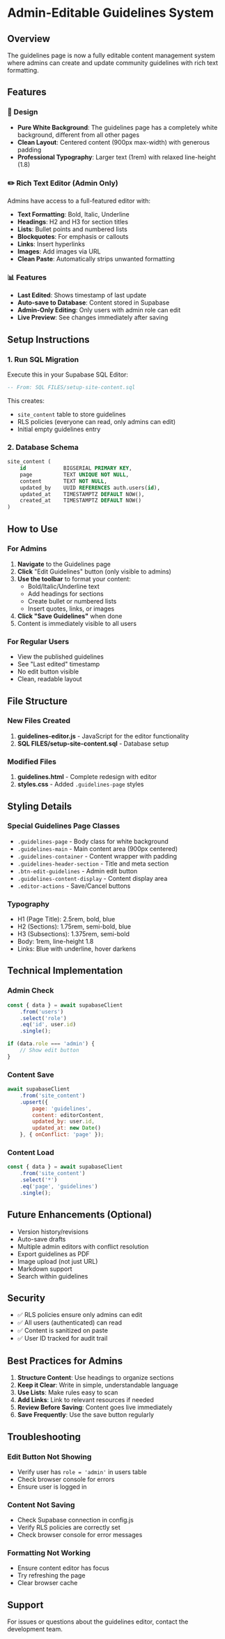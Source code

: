 # Admin-Editable Guidelines System

## Overview
The guidelines page is now a fully editable content management system where admins can create and update community guidelines with rich text formatting.

## Features

### 🎨 Design
- **Pure White Background**: The guidelines page has a completely white background, different from all other pages
- **Clean Layout**: Centered content (900px max-width) with generous padding
- **Professional Typography**: Larger text (1rem) with relaxed line-height (1.8)

### ✏️ Rich Text Editor (Admin Only)
Admins have access to a full-featured editor with:
- **Text Formatting**: Bold, Italic, Underline
- **Headings**: H2 and H3 for section titles
- **Lists**: Bullet points and numbered lists
- **Blockquotes**: For emphasis or callouts
- **Links**: Insert hyperlinks
- **Images**: Add images via URL
- **Clean Paste**: Automatically strips unwanted formatting

### 📊 Features
- **Last Edited**: Shows timestamp of last update
- **Auto-save to Database**: Content stored in Supabase
- **Admin-Only Editing**: Only users with admin role can edit
- **Live Preview**: See changes immediately after saving

## Setup Instructions

### 1. Run SQL Migration
Execute this in your Supabase SQL Editor:
```sql
-- From: SQL FILES/setup-site-content.sql
```

This creates:
- `site_content` table to store guidelines
- RLS policies (everyone can read, only admins can edit)
- Initial empty guidelines entry

### 2. Database Schema
```sql
site_content (
    id            BIGSERIAL PRIMARY KEY,
    page          TEXT UNIQUE NOT NULL,
    content       TEXT NOT NULL,
    updated_by    UUID REFERENCES auth.users(id),
    updated_at    TIMESTAMPTZ DEFAULT NOW(),
    created_at    TIMESTAMPTZ DEFAULT NOW()
)
```

## How to Use

### For Admins
1. **Navigate** to the Guidelines page
2. **Click** "Edit Guidelines" button (only visible to admins)
3. **Use the toolbar** to format your content:
   - Bold/Italic/Underline text
   - Add headings for sections
   - Create bullet or numbered lists
   - Insert quotes, links, or images
4. **Click "Save Guidelines"** when done
5. Content is immediately visible to all users

### For Regular Users
- View the published guidelines
- See "Last edited" timestamp
- No edit button visible
- Clean, readable layout

## File Structure

### New Files Created
1. **guidelines-editor.js** - JavaScript for the editor functionality
2. **SQL FILES/setup-site-content.sql** - Database setup

### Modified Files
1. **guidelines.html** - Complete redesign with editor
2. **styles.css** - Added `.guidelines-page` styles

## Styling Details

### Special Guidelines Page Classes
- `.guidelines-page` - Body class for white background
- `.guidelines-main` - Main content area (900px centered)
- `.guidelines-container` - Content wrapper with padding
- `.guidelines-header-section` - Title and meta section
- `.btn-edit-guidelines` - Admin edit button
- `.guidelines-content-display` - Content display area
- `.editor-actions` - Save/Cancel buttons

### Typography
- H1 (Page Title): 2.5rem, bold, blue
- H2 (Sections): 1.75rem, semi-bold, blue
- H3 (Subsections): 1.375rem, semi-bold
- Body: 1rem, line-height 1.8
- Links: Blue with underline, hover darkens

## Technical Implementation

### Admin Check
```javascript
const { data } = await supabaseClient
    .from('users')
    .select('role')
    .eq('id', user.id)
    .single();

if (data.role === 'admin') {
    // Show edit button
}
```

### Content Save
```javascript
await supabaseClient
    .from('site_content')
    .upsert({
        page: 'guidelines',
        content: editorContent,
        updated_by: user.id,
        updated_at: new Date()
    }, { onConflict: 'page' });
```

### Content Load
```javascript
const { data } = await supabaseClient
    .from('site_content')
    .select('*')
    .eq('page', 'guidelines')
    .single();
```

## Future Enhancements (Optional)
- Version history/revisions
- Auto-save drafts
- Multiple admin editors with conflict resolution
- Export guidelines as PDF
- Image upload (not just URL)
- Markdown support
- Search within guidelines

## Security
- ✅ RLS policies ensure only admins can edit
- ✅ All users (authenticated) can read
- ✅ Content is sanitized on paste
- ✅ User ID tracked for audit trail

## Best Practices for Admins
1. **Structure Content**: Use headings to organize sections
2. **Keep it Clear**: Write in simple, understandable language
3. **Use Lists**: Make rules easy to scan
4. **Add Links**: Link to relevant resources if needed
5. **Review Before Saving**: Content goes live immediately
6. **Save Frequently**: Use the save button regularly

## Troubleshooting

### Edit Button Not Showing
- Verify user has `role = 'admin'` in users table
- Check browser console for errors
- Ensure user is logged in

### Content Not Saving
- Check Supabase connection in config.js
- Verify RLS policies are correctly set
- Check browser console for error messages

### Formatting Not Working
- Ensure content editor has focus
- Try refreshing the page
- Clear browser cache

## Support
For issues or questions about the guidelines editor, contact the development team.
